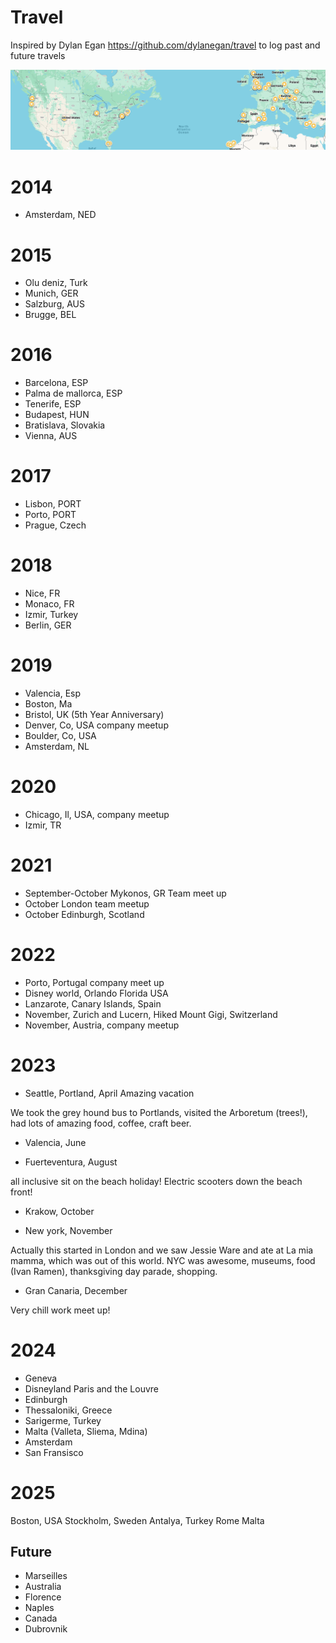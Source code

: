 # Travel

Inspired by Dylan Egan https://github.com/dylanegan/travel to log past and future travels

<img src="map.png">


# 2014

* Amsterdam, NED

# 2015

* Olu deniz, Turk
* Munich, GER
* Salzburg, AUS
* Brugge, BEL

# 2016

* Barcelona, ESP
* Palma de mallorca, ESP
* Tenerife, ESP
* Budapest, HUN
* Bratislava, Slovakia
* Vienna, AUS

# 2017

* Lisbon, PORT
* Porto, PORT
* Prague, Czech

# 2018

* Nice, FR
* Monaco, FR
* Izmir, Turkey
* Berlin, GER

# 2019

* Valencia, Esp
* Boston, Ma
* Bristol, UK  (5th Year Anniversary)
* Denver, Co, USA company meetup
* Boulder, Co, USA
* Amsterdam, NL 

# 2020

* Chicago, Il, USA, company meetup
* Izmir, TR

# 2021

* September-October Mykonos, GR Team meet up
* October London team meetup
* October Edinburgh, Scotland

# 2022
* Porto, Portugal company meet up
* Disney world, Orlando Florida USA
* Lanzarote, Canary Islands, Spain
* November, Zurich and Lucern, Hiked Mount Gigi, Switzerland
* November, Austria, company meetup

# 2023

* Seattle, Portland, April Amazing vacation

We took the grey hound bus to Portlands, visited the Arboretum (trees!), had lots of amazing food, coffee, craft beer.

* Valencia, June



* Fuerteventura, August

all inclusive sit on the beach holiday!
Electric scooters down the beach front!

* Krakow, October



* New york, November

Actually this started in London and we saw Jessie Ware and ate at La mia mamma, which was out of this world.
NYC was awesome, museums, food (Ivan Ramen), thanksgiving day parade, shopping.

* Gran Canaria, December

Very chill work meet up!


# 2024
* Geneva
* Disneyland Paris and the Louvre
* Edinburgh
* Thessaloniki, Greece
* Sarigerme, Turkey
* Malta (Valleta, Sliema, Mdina)
* Amsterdam
* San Fransisco

# 2025

Boston, USA
Stockholm, Sweden
Antalya, Turkey
Rome 
Malta


## Future

* Marseilles
* Australia
* Florence
* Naples
* Canada
* Dubrovnik
